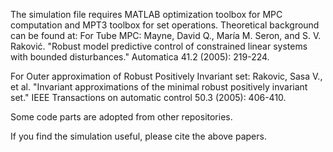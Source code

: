 The simulation file requires MATLAB optimization toolbox for MPC computation and MPT3 toolbox for set operations.
Theoretical background can be found at:
For Tube MPC: 
Mayne, David Q., María M. Seron, and S. V. Raković. "Robust model predictive control of constrained linear systems with bounded disturbances." Automatica 41.2 (2005): 219-224.

For Outer approximation of Robust Positively Invariant set:
Rakovic, Sasa V., et al. "Invariant approximations of the minimal robust positively invariant set." IEEE Transactions on automatic control 50.3 (2005): 406-410.

Some code parts are adopted from other repositories.

If you find the simulation useful, please cite the above papers.
